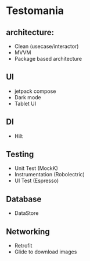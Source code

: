 # Testomania

## architecture:
 - Clean (usecase/interactor) 
 - MVVM
 - Package based architecture
 
 ## UI
 - jetpack compose
 - Dark mode
 - Tablet UI
 
 ## DI
 - Hilt
 
 ## Testing
 - Unit Test (MockK)
 - Instrumentation (Robolectric)
 - UI Test (Espresso)

 ## Database
 - DataStore
 
 ## Networking
 - Retrofit
 - Glide to download images
